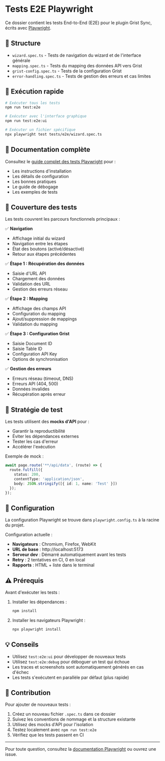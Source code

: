 # Tests E2E Playwright

Ce dossier contient les tests End-to-End (E2E) pour le plugin Grist Sync, écrits avec [Playwright](https://playwright.dev).

## 📂 Structure

- `wizard.spec.ts` - Tests de navigation du wizard et de l'interface générale
- `mapping.spec.ts` - Tests du mapping des données API vers Grist
- `grist-config.spec.ts` - Tests de la configuration Grist
- `error-handling.spec.ts` - Tests de gestion des erreurs et cas limites

## 🚀 Exécution rapide

```bash
# Exécuter tous les tests
npm run test:e2e

# Exécuter avec l'interface graphique
npm run test:e2e:ui

# Exécuter un fichier spécifique
npx playwright test tests/e2e/wizard.spec.ts
```

## 📖 Documentation complète

Consultez le [guide complet des tests Playwright](../../docs/PLAYWRIGHT_TESTS.md) pour :
- Les instructions d'installation
- Les détails de configuration
- Les bonnes pratiques
- Le guide de débogage
- Les exemples de tests

## 🎯 Couverture des tests

Les tests couvrent les parcours fonctionnels principaux :

✅ **Navigation**
- Affichage initial du wizard
- Navigation entre les étapes
- État des boutons (activé/désactivé)
- Retour aux étapes précédentes

✅ **Étape 1 : Récupération des données**
- Saisie d'URL API
- Chargement des données
- Validation des URL
- Gestion des erreurs réseau

✅ **Étape 2 : Mapping**
- Affichage des champs API
- Configuration du mapping
- Ajout/suppression de mappings
- Validation du mapping

✅ **Étape 3 : Configuration Grist**
- Saisie Document ID
- Saisie Table ID
- Configuration API Key
- Options de synchronisation

✅ **Gestion des erreurs**
- Erreurs réseau (timeout, DNS)
- Erreurs API (404, 500)
- Données invalides
- Récupération après erreur

## 🧪 Stratégie de test

Les tests utilisent des **mocks d'API** pour :
- Garantir la reproductibilité
- Éviter les dépendances externes
- Tester les cas d'erreur
- Accélérer l'exécution

Exemple de mock :
```typescript
await page.route('**/api/data', (route) => {
  route.fulfill({
    status: 200,
    contentType: 'application/json',
    body: JSON.stringify([{ id: 1, name: 'Test' }])
  });
});
```

## 🔧 Configuration

La configuration Playwright se trouve dans `playwright.config.ts` à la racine du projet.

Configuration actuelle :
- **Navigateurs** : Chromium, Firefox, WebKit
- **URL de base** : http://localhost:5173
- **Serveur dev** : Démarré automatiquement avant les tests
- **Retry** : 2 tentatives en CI, 0 en local
- **Rapports** : HTML + liste dans le terminal

## ⚠️ Prérequis

Avant d'exécuter les tests :

1. Installer les dépendances :
   ```bash
   npm install
   ```

2. Installer les navigateurs Playwright :
   ```bash
   npx playwright install
   ```

## 💡 Conseils

- Utilisez `test:e2e:ui` pour développer de nouveaux tests
- Utilisez `test:e2e:debug` pour déboguer un test qui échoue
- Les traces et screenshots sont automatiquement générés en cas d'échec
- Les tests s'exécutent en parallèle par défaut (plus rapide)

## 🤝 Contribution

Pour ajouter de nouveaux tests :

1. Créez un nouveau fichier `.spec.ts` dans ce dossier
2. Suivez les conventions de nommage et la structure existante
3. Utilisez des mocks d'API pour l'isolation
4. Testez localement avec `npm run test:e2e`
5. Vérifiez que les tests passent en CI

---

Pour toute question, consultez la [documentation Playwright](https://playwright.dev) ou ouvrez une issue.
